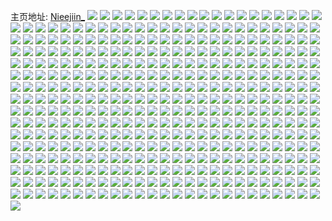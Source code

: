 主页地址: [Nieejiin_](https://weibo.com/u/5602639947) 
![](https://wx4.sinaimg.cn/mw2000/0067a6Arly1gevshtqnbij316o1kunmg.jpg) 
![](https://wx4.sinaimg.cn/mw2000/0067a6Arly1gevshumhiuj32c02c01kx.jpg) 
![](https://wx4.sinaimg.cn/mw2000/0067a6Arly1gevshvwun7j32c02c04qp.jpg) 
![](https://wx4.sinaimg.cn/mw2000/0067a6Arly1get7aokjzaj32c02c0kjo.jpg) 
![](https://wx4.sinaimg.cn/mw2000/0067a6Arly1get7alijamj32c02c07wk.jpg) 
![](https://wx4.sinaimg.cn/mw2000/0067a6Arly1get7aq0rfdj32c02c0kjo.jpg) 
![](https://wx4.sinaimg.cn/mw2000/0067a6Arly1get7ary7c4j32c02c0npg.jpg) 
![](https://wx4.sinaimg.cn/mw2000/0067a6Arly1ges5lica13j3280280qv5.jpg) 
![](https://wx4.sinaimg.cn/mw2000/0067a6Arly1ges5lh3tg0j31o02804qq.jpg) 
![](https://wx4.sinaimg.cn/mw2000/0067a6Arly1ges5ljko5xj31o01o0qv5.jpg) 
![](https://wx4.sinaimg.cn/mw2000/0067a6Arly1gemk7rzktqj32c0340npe.jpg) 
![](https://wx4.sinaimg.cn/mw2000/0067a6Arly1gemk7t8pilj32c02c0x6r.jpg) 
![](https://wx4.sinaimg.cn/mw2000/0067a6Arly1gemk7r591zj32c02c0qv7.jpg) 
![](https://wx4.sinaimg.cn/mw2000/0067a6Arly1gejwnvwlbmj31kw1kwwpg.jpg) 
![](https://wx4.sinaimg.cn/mw2000/0067a6Arly1gejwnwa53lj31kw1kw7gv.jpg) 
![](https://wx4.sinaimg.cn/mw2000/0067a6Arly1gejwnvac0uj32wa1ysu0y.jpg) 
![](https://wx4.sinaimg.cn/mw2000/0067a6Arly1gehvlfaec7j31o0280hdt.jpg) 
![](https://wx4.sinaimg.cn/mw2000/0067a6Arly1gehvlic0jej31o0280kjl.jpg) 
![](https://wx4.sinaimg.cn/mw2000/0067a6Arly1gehvlman5qj30u0102tv2.jpg) 
![](https://wx4.sinaimg.cn/mw2000/0067a6Arly1gehvl9374mj32c02j1hdv.jpg) 
![](https://wx4.sinaimg.cn/mw2000/0067a6Arly1geh9rbbrlgj30u01407wh.jpg) 
![](https://wx4.sinaimg.cn/mw2000/0067a6Arly1geh9sm1q1nj30v91vohdx.jpg) 
![](https://wx4.sinaimg.cn/mw2000/0067a6Arly1geffss8bppj30gp0gpdgc.jpg) 
![](https://wx4.sinaimg.cn/mw2000/0067a6Arly1gedc3enh12j32c02c0b29.jpg) 
![](https://wx4.sinaimg.cn/mw2000/0067a6Arly1gedc3hc1gnj328p28pqv5.jpg) 
![](https://wx4.sinaimg.cn/mw2000/0067a6Arly1gedc3qgji0j316p16p17n.jpg) 
![](https://wx4.sinaimg.cn/mw2000/0067a6Arly1geabwyc6elj32c01yrkjl.jpg) 
![](https://wx4.sinaimg.cn/mw2000/0067a6Arly1ge9oy10nhgj33412c01l0.jpg) 
![](https://wx4.sinaimg.cn/mw2000/0067a6Arly1ge8os2j6gaj33402c0npf.jpg) 
![](https://wx4.sinaimg.cn/mw2000/0067a6Arly1ge8os4ml9jj31yj1yjkjl.jpg) 
![](https://wx4.sinaimg.cn/mw2000/0067a6Arly1ge8os7kn6tj32c02c0hdu.jpg) 
![](https://wx4.sinaimg.cn/mw2000/0067a6Arly1ge7fuh4pz0j326u26unpf.jpg) 
![](https://wx4.sinaimg.cn/mw2000/0067a6Arly1ge7fui0xewj31kw16o1br.jpg) 
![](https://wx4.sinaimg.cn/mw2000/0067a6Arly1ge7fuf63dpj32801o0qv5.jpg) 
![](https://wx4.sinaimg.cn/mw2000/0067a6Arly1ge7fuj0a0gj32601mikjl.jpg) 
![](https://wx4.sinaimg.cn/mw2000/0067a6Arly1gdzea96zumj30kw1b07le.jpg) 
![](https://wx4.sinaimg.cn/mw2000/0067a6Arly1gdzea8lxkij30kw1b07k3.jpg) 
![](https://wx4.sinaimg.cn/mw2000/0067a6Arly1gdzea9tdcpj30kw17ik4x.jpg) 
![](https://wx4.sinaimg.cn/mw2000/0067a6Arly1gdzeaard6tj32yo280qv6.jpg) 
![](https://wx4.sinaimg.cn/mw2000/0067a6Arly1gdzeab9v4aj30kw1cqdxv.jpg) 
![](https://wx4.sinaimg.cn/mw2000/0067a6Arly1gdzeactf8jj32yo2c14qr.jpg) 
![](https://wx4.sinaimg.cn/mw2000/0067a6Arly1gdzeaf1xp3j31rc2ddb2b.jpg) 
![](https://wx4.sinaimg.cn/mw2000/0067a6Arly1gdzeafv1ksj31sc1sc7ow.jpg) 
![](https://wx4.sinaimg.cn/mw2000/0067a6Arly1gdvcz3bi8yj30v91vonpg.jpg) 
![](https://wx4.sinaimg.cn/mw2000/0067a6Arly1gdvczymyv2j30v91vob2c.jpg) 
![](https://wx4.sinaimg.cn/mw2000/0067a6Arly1gdvd0cpwaxj30v91vohdw.jpg) 
![](https://wx4.sinaimg.cn/mw2000/0067a6Arly1gdvcypn29ej30v91voe84.jpg) 
![](https://wx4.sinaimg.cn/mw2000/0067a6Arly1gdohe5h53xj30u01gonj1.jpg) 
![](https://wx4.sinaimg.cn/mw2000/0067a6Arly1gdohd9jkwzj31sc1scnpd.jpg) 
![](https://wx4.sinaimg.cn/mw2000/0067a6Arly1gdnryf2csfj32c0340x6r.jpg) 
![](https://wx4.sinaimg.cn/mw2000/0067a6Arly1gdnrygudvrj30u01sykjl.jpg) 
![](https://wx4.sinaimg.cn/mw2000/0067a6Arly1gdnrykz2tzj30v91vohdv.jpg) 
![](https://wx4.sinaimg.cn/mw2000/0067a6Arly1gdmhnw18cxj33402c0x6r.jpg) 
![](https://wx4.sinaimg.cn/mw2000/0067a6Arly1gdmhnqou23j33402c0b2b.jpg) 
![](https://wx4.sinaimg.cn/mw2000/0067a6Arly1gdmhnx7krxj30v928ywtr.jpg) 
![](https://wx4.sinaimg.cn/mw2000/0067a6Arly1gdm3ppt9mkj31400u0b29.jpg) 
![](https://wx4.sinaimg.cn/mw2000/0067a6Arly1gd8r2blbjfj32c02c01kz.jpg) 
![](https://wx4.sinaimg.cn/mw2000/0067a6Arly1gd8r2nt1qoj31wq1wq1ky.jpg) 
![](https://wx4.sinaimg.cn/mw2000/0067a6Arly1gd8r2z8r7sj32c03404qs.jpg) 
![](https://wx4.sinaimg.cn/mw2000/0067a6Arly1gd8r3n02nfj32c0340kjo.jpg) 
![](https://wx4.sinaimg.cn/mw2000/0067a6Arly1gd8r3r0mt3j316o1ku7wh.jpg) 
![](https://wx4.sinaimg.cn/mw2000/0067a6Arly1gd8r1pod3mj32c02ljkjn.jpg) 
![](https://wx4.sinaimg.cn/mw2000/0067a6Arly1gd8r44bhs1j32c0340hdv.jpg) 
![](https://wx4.sinaimg.cn/mw2000/0067a6Arly1gd8r4ggrtlj32c0340qv7.jpg) 
![](https://wx4.sinaimg.cn/mw2000/0067a6Arly1gd8r4k4tokj32c02tl4qr.jpg) 
![](https://wx4.sinaimg.cn/mw2000/0067a6Arly1gcyfsnbbztj32c02c0npe.jpg) 
![](https://wx4.sinaimg.cn/mw2000/0067a6Arly1gcyfsrtzb9j33402c07wk.jpg) 
![](https://wx4.sinaimg.cn/mw2000/0067a6Arly1gcyfstftj9j32c0340x6q.jpg) 
![](https://wx4.sinaimg.cn/mw2000/0067a6Arly1gcyfsvlo8sj30v91vonpj.jpg) 
![](https://wx4.sinaimg.cn/mw2000/0067a6Arly1gcyfsm7zy1j30v91vox6u.jpg) 
![](https://wx4.sinaimg.cn/mw2000/0067a6Arly1gcyfsx1imcj32c0340qv7.jpg) 
![](https://wx4.sinaimg.cn/mw2000/0067a6Arly1gcwo4jvmppj30rs15oke4.jpg) 
![](https://wx4.sinaimg.cn/mw2000/0067a6Arly1gcwo4j5hdrj30rs15owqs.jpg) 
![](https://wx4.sinaimg.cn/mw2000/0067a6Arly1gcwo65e1w6j31i32o8e81.jpg) 
![](https://wx4.sinaimg.cn/mw2000/0067a6Arly1gcvisowttjj32c02c0000.jpg) 
![](https://wx4.sinaimg.cn/mw2000/0067a6Arly1gcvisqwvv5j32801o0x6p.jpg) 
![](https://wx4.sinaimg.cn/mw2000/0067a6Arly1gcvisn5ukpj32c02c0e81.jpg) 
![](https://wx4.sinaimg.cn/mw2000/0067a6Arly1gcvist5hfaj30v91vob2b.jpg) 
![](https://wx4.sinaimg.cn/mw2000/0067a6Arly1gcuxs7qq17j31o0280e81.jpg) 
![](https://wx4.sinaimg.cn/mw2000/0067a6Arly1gcuxs8z9gij32801o04qq.jpg) 
![](https://wx4.sinaimg.cn/mw2000/0067a6Arly1gcuxs9r2gfj31o02801ky.jpg) 
![](https://wx4.sinaimg.cn/mw2000/0067a6Arly1gcttixno9wj32c02c0hdu.jpg) 
![](https://wx4.sinaimg.cn/mw2000/0067a6Arly1gcse8tfzkgj30v91vonpk.jpg) 
![](https://wx4.sinaimg.cn/mw2000/0067a6Arly1gcse92lcf8j30v91vo7wn.jpg) 
![](https://wx4.sinaimg.cn/mw2000/0067a6Arly1gcse8issplj31o0280qv5.jpg) 
![](https://wx4.sinaimg.cn/mw2000/0067a6Arly1gcse94wne5j31o0280e81.jpg) 
![](https://wx4.sinaimg.cn/mw2000/0067a6Arly1gcse9788maj33402c0e81.jpg) 
![](https://wx4.sinaimg.cn/mw2000/0067a6Arly1gcse9jo8asj33402c07wi.jpg) 
![](https://wx4.sinaimg.cn/mw2000/0067a6Arly1gcl4ya5e9sj30v91vo4qx.jpg) 
![](https://wx4.sinaimg.cn/mw2000/0067a6Arly1gcl4xujy6wj32801o07wi.jpg) 
![](https://wx4.sinaimg.cn/mw2000/0067a6Arly1gck7fmgmcjj32c02c01kx.jpg) 
![](https://wx4.sinaimg.cn/mw2000/0067a6Arly1gc8fpsjve2j31o0280e81.jpg) 
![](https://wx4.sinaimg.cn/mw2000/0067a6Arly1gc8fpt3sn9j31sc2dsx6p.jpg) 
![](https://wx4.sinaimg.cn/mw2000/0067a6Arly1gc8fps3f5zj31o0280b29.jpg) 
![](https://wx4.sinaimg.cn/mw2000/0067a6Arly1gbzkh3lli9j32c02c0ttv.jpg) 
![](https://wx4.sinaimg.cn/mw2000/0067a6Arly1gbzkh2bw3aj31o02yob29.jpg) 
![](https://wx4.sinaimg.cn/mw2000/0067a6Arly1gbzkh5awf8j31sc1scke3.jpg) 
![](https://wx4.sinaimg.cn/mw2000/0067a6Arly1gbzki6rv3ij30u01sye41.jpg) 
![](https://wx4.sinaimg.cn/mw2000/0067a6Arly1gby72x1ogfj30v91voqfw.jpg) 
![](https://wx4.sinaimg.cn/mw2000/0067a6Arly1gby72xqx0bj32c02c0u0y.jpg) 
![](https://wx4.sinaimg.cn/mw2000/0067a6Arly1gby72yky5oj32c02c0e82.jpg) 
![](https://wx4.sinaimg.cn/mw2000/0067a6Arly1gby72z8xdsj32c02c0u0x.jpg) 
![](https://wx4.sinaimg.cn/mw2000/0067a6Arly1gby730i8dij30v91vonpi.jpg) 
![](https://wx4.sinaimg.cn/mw2000/0067a6Arly1gby739uby7j30u01syx38.jpg) 
![](https://wx4.sinaimg.cn/mw2000/0067a6Arly1gbpc4ro6dmj32c02c0hdt.jpg) 
![](https://wx4.sinaimg.cn/mw2000/0067a6Arly1gbpc4sf1dpj31o0280u0x.jpg) 
![](https://wx4.sinaimg.cn/mw2000/0067a6Arly1gbpc4r2146j32801o0hdt.jpg) 
![](https://wx4.sinaimg.cn/mw2000/0067a6Arly1gbpc4talt3j32c02c0b2a.jpg) 
![](https://wx4.sinaimg.cn/mw2000/0067a6Arly1gbpc4u5dkgj32c02c0e82.jpg) 
![](https://wx4.sinaimg.cn/mw2000/0067a6Arly1gbpc4uoxpaj31o0280kjl.jpg) 
![](https://wx4.sinaimg.cn/mw2000/0067a6Arly1gbnmcbusb4j32c0340npg.jpg) 
![](https://wx4.sinaimg.cn/mw2000/0067a6Arly1gbnmcq7zj5j32c0340kjn.jpg) 
![](https://wx4.sinaimg.cn/mw2000/0067a6Arly1gbnmdd9hpmj33402c0b2e.jpg) 
![](https://wx4.sinaimg.cn/mw2000/0067a6Arly1gbnmdqh440j32c02c0b2b.jpg) 
![](https://wx4.sinaimg.cn/mw2000/0067a6Arly1gbnmef8t8fj30yi22otfu.jpg) 
![](https://wx4.sinaimg.cn/mw2000/0067a6Arly1gbnmehvrxoj32201e27l0.jpg) 
![](https://wx4.sinaimg.cn/mw2000/0067a6Arly1gbnmbjncodj327029uhdu.jpg) 
![](https://wx4.sinaimg.cn/mw2000/0067a6Arly1gbnme86r0yj329t340qv6.jpg) 
![](https://wx4.sinaimg.cn/mw2000/0067a6Arly1gbnmdu50wqj31vu1x84ln.jpg) 
![](https://wx4.sinaimg.cn/mw2000/0067a6Arly1gbmkou5un6j32uj24wnpe.jpg) 
![](https://wx4.sinaimg.cn/mw2000/0067a6Argy1gblm8cjrbqj31o02yoqv5.jpg) 
![](https://wx4.sinaimg.cn/mw2000/0067a6Argy1gblm8dj362j31o02yo7wh.jpg) 
![](https://wx4.sinaimg.cn/mw2000/0067a6Argy1gblm8elpp8j31o02yoe81.jpg) 
![](https://wx4.sinaimg.cn/mw2000/0067a6Argy1gblm8g2vsnj32yo1o0hdu.jpg) 
![](https://wx4.sinaimg.cn/mw2000/0067a6Argy1gbkh1bgq4rj31o01o01kx.jpg) 
![](https://wx4.sinaimg.cn/mw2000/0067a6Argy1gbhagjlw0jj31o01o04qp.jpg) 
![](https://wx4.sinaimg.cn/mw2000/0067a6Argy1gbhagnquxoj31o01o0gxw.jpg) 
![](https://wx4.sinaimg.cn/mw2000/0067a6Argy1gbbgir710ij32c02c07wh.jpg) 
![](https://wx4.sinaimg.cn/mw2000/0067a6Argy1gbbgit457nj32c02c04qp.jpg) 
![](https://wx4.sinaimg.cn/mw2000/0067a6Argy1gbbgipb6lcj32c02c04qp.jpg) 
![](https://wx4.sinaimg.cn/mw2000/0067a6Argy1gb986oz3uqj32c02c0hdu.jpg) 
![](https://wx4.sinaimg.cn/mw2000/0067a6Argy1gb987c6r1hj32c02c0hdu.jpg) 
![](https://wx4.sinaimg.cn/mw2000/0067a6Argy1gb9878xv21j31sc2ds4kz.jpg) 
![](https://wx4.sinaimg.cn/mw2000/0067a6Argy1gb986xrfsfj32c02c0e81.jpg) 
![](https://wx4.sinaimg.cn/mw2000/0067a6Argy1gb986t947ej333o22gnpe.jpg) 
![](https://wx4.sinaimg.cn/mw2000/0067a6Argy1gb98745y0qj33402c07wk.jpg) 
![](https://wx4.sinaimg.cn/mw2000/0067a6Argy1gb986jlh2oj32c02c0hdt.jpg) 
![](https://wx4.sinaimg.cn/mw2000/0067a6Argy1gb986vkasaj31o0280npd.jpg) 
![](https://wx4.sinaimg.cn/mw2000/0067a6Argy1gb9876jki7j33402c0npd.jpg) 
![](https://wx4.sinaimg.cn/mw2000/0067a6Argy1gb3923807pj32c0340u0x.jpg) 
![](https://wx4.sinaimg.cn/mw2000/0067a6Argy1gb285m9yjij316j2dsqv5.jpg) 
![](https://wx4.sinaimg.cn/mw2000/0067a6Argy1gb285k8lg6j31sc2dsqv5.jpg) 
![](https://wx4.sinaimg.cn/mw2000/0067a6Argy1gb285pgu0yj31sc2ds1ky.jpg) 
![](https://wx4.sinaimg.cn/mw2000/0067a6Argy1gb285rr4ylj31sc2ds4qq.jpg) 
![](https://wx4.sinaimg.cn/mw2000/0067a6Arly1gazvue63paj316o1kukhv.jpg) 
![](https://wx4.sinaimg.cn/mw2000/0067a6Arly1gazvuh6e7kj316o1ku4qp.jpg) 
![](https://wx4.sinaimg.cn/mw2000/0067a6Arly1gazvvd9aumj32c037wnll.jpg) 
![](https://wx4.sinaimg.cn/mw2000/0067a6Arly1gazvumb0jlj316o1ku4nm.jpg) 
![](https://wx4.sinaimg.cn/mw2000/0067a6Arly1gazvuq3lz9j316o1kuhdt.jpg) 
![](https://wx4.sinaimg.cn/mw2000/0067a6Arly1gazvut6y84j316o1kuhdt.jpg) 
![](https://wx4.sinaimg.cn/mw2000/0067a6Arly1gazvuvddfmj316o1kux4e.jpg) 
![](https://wx4.sinaimg.cn/mw2000/0067a6Arly1gazvuxzqtbj316o1kue81.jpg) 
![](https://wx4.sinaimg.cn/mw2000/0067a6Arly1gazvujaggij316o1ku19w.jpg) 
![](https://wx4.sinaimg.cn/mw2000/0067a6Arly1gazvv0b0mpj316o1ku1fj.jpg) 
![](https://wx4.sinaimg.cn/mw2000/0067a6Arly1gazvv4qjrjj316o1ku7wh.jpg) 
![](https://wx4.sinaimg.cn/mw2000/0067a6Arly1gazvv991j9j316o1ku4ov.jpg) 
![](https://wx4.sinaimg.cn/mw2000/0067a6Argy1gapl1guwnwj30rs5j27wi.jpg) 
![](https://wx4.sinaimg.cn/mw2000/0067a6Argy1gapl1i2b9xj30rs2zg4qp.jpg) 
![](https://wx4.sinaimg.cn/mw2000/0067a6Argy1gapl1ssnyvj316o1ku1ep.jpg) 
![](https://wx4.sinaimg.cn/mw2000/0067a6Argy1gajq96wwy8j33402c07wk.jpg) 
![](https://wx4.sinaimg.cn/mw2000/0067a6Argy1gajq9386xgj33402c0hdt.jpg) 
![](https://wx4.sinaimg.cn/mw2000/0067a6Argy1gaikkwlrekj31o01o07wh.jpg) 
![](https://wx4.sinaimg.cn/mw2000/0067a6Argy1gaikkvj8v4j32c02c0hdu.jpg) 
![](https://wx4.sinaimg.cn/mw2000/0067a6Argy1gai3uvt297j30u00l9woa.jpg) 
![](https://wx4.sinaimg.cn/mw2000/0067a6Argy1gai3uuw7snj3280280npe.jpg) 
![](https://wx4.sinaimg.cn/mw2000/0067a6Argy1gahdvugbidj31z41hcb29.jpg) 
![](https://wx4.sinaimg.cn/mw2000/0067a6Argy1gahdvx0gudj33402c0npf.jpg) 
![](https://wx4.sinaimg.cn/mw2000/0067a6Argy1gahdw2wlfyj33402c0qv7.jpg) 
![](https://wx4.sinaimg.cn/mw2000/0067a6Argy1gahdw69w9xj33402c04qs.jpg) 
![](https://wx4.sinaimg.cn/mw2000/0067a6Argy1gahdwam0ldj33402c0hdw.jpg) 
![](https://wx4.sinaimg.cn/mw2000/0067a6Argy1gahdwbs9uvj32yk1d8b29.jpg) 
![](https://wx4.sinaimg.cn/mw2000/0067a6Argy1gag8oxf4mej32801o04qq.jpg) 
![](https://wx4.sinaimg.cn/mw2000/0067a6Argy1gag8p8r9mgj32801o01ky.jpg) 
![](https://wx4.sinaimg.cn/mw2000/0067a6Argy1gag8padjyij30zk0qowlo.jpg) 
![](https://wx4.sinaimg.cn/mw2000/0067a6Argy1gag8olmr2gj31o0280e81.jpg) 
![](https://wx4.sinaimg.cn/mw2000/0067a6Argy1gae007bdraj32801o01ky.jpg) 
![](https://wx4.sinaimg.cn/mw2000/0067a6Argy1gae00k8n2bj31o02804qq.jpg) 
![](https://wx4.sinaimg.cn/mw2000/0067a6Argy1gadzzv9gzjj32801o0u0x.jpg) 
![](https://wx4.sinaimg.cn/mw2000/0067a6Argy1gae00ynhe4j32801o07wi.jpg) 
![](https://wx4.sinaimg.cn/mw2000/0067a6Argy1gacvdi5zzcj31kw16m4qp.jpg) 
![](https://wx4.sinaimg.cn/mw2000/0067a6Argy1gacvdm2zn8j316o16mh4i.jpg) 
![](https://wx4.sinaimg.cn/mw2000/0067a6Argy1gacvdrfkjjj316o1kukhn.jpg) 
![](https://wx4.sinaimg.cn/mw2000/0067a6Argy1gacvdbgaalj31o0280npd.jpg) 
![](https://wx4.sinaimg.cn/mw2000/0067a6Argy1gacve6j3e6j33402c0hdt.jpg) 
![](https://wx4.sinaimg.cn/mw2000/0067a6Argy1gabm8dclc7j30tz18011i.jpg) 
![](https://wx4.sinaimg.cn/mw2000/0067a6Argy1gabm8qdkjnj31z41hcb2a.jpg) 
![](https://wx4.sinaimg.cn/mw2000/0067a6Argy1gabm90tvoyj32801o0qv5.jpg) 
![](https://wx4.sinaimg.cn/mw2000/0067a6Argy1ga9czdsw0kj316o1ku1kx.jpg) 
![](https://wx4.sinaimg.cn/mw2000/0067a6Argy1ga4sbd0x2zj32c02c0kjm.jpg) 
![](https://wx4.sinaimg.cn/mw2000/0067a6Argy1ga4say1o88j30v3140q87.jpg) 
![](https://wx4.sinaimg.cn/mw2000/0067a6Arly1ga2e5oy5rpj32c02c07wh.jpg) 
![](https://wx4.sinaimg.cn/mw2000/0067a6Arly1ga2e62jsoaj32c02c07wh.jpg) 
![](https://wx4.sinaimg.cn/mw2000/0067a6Arly1ga183ndw74j31o0280dwg.jpg) 
![](https://wx4.sinaimg.cn/mw2000/0067a6Arly1ga183osgxyj33402c0e81.jpg) 
![](https://wx4.sinaimg.cn/mw2000/0067a6Arly1ga183rg1dij33402c07wi.jpg) 
![](https://wx4.sinaimg.cn/mw2000/0067a6Arly1ga183trdz2j33402c0b2a.jpg) 
![](https://wx4.sinaimg.cn/mw2000/0067a6Arly1ga03eny63ej316o1ku1kx.jpg) 
![](https://wx4.sinaimg.cn/mw2000/0067a6Arly1ga03eph7bpj32c02c04qr.jpg) 
![](https://wx4.sinaimg.cn/mw2000/0067a6Arly1ga03eq5fnhj316o16mna2.jpg) 
![](https://wx4.sinaimg.cn/mw2000/0067a6Arly1ga03eqjlfcj30k00dcte4.jpg) 
![](https://wx4.sinaimg.cn/mw2000/0067a6Arly1ga03erkbkuj31o0280kjl.jpg) 
![](https://wx4.sinaimg.cn/mw2000/0067a6Arly1ga03esirmnj31o0280e81.jpg) 
![](https://wx4.sinaimg.cn/mw2000/0067a6Arly1g9z0gl2bqbj32801o0e81.jpg) 
![](https://wx4.sinaimg.cn/mw2000/0067a6Arly1g9z0gjvexrj31z41hc1kz.jpg) 
![](https://wx4.sinaimg.cn/mw2000/0067a6Arly1g9z0gnl9hrj31o0280hdt.jpg) 
![](https://wx4.sinaimg.cn/mw2000/0067a6Arly1g9z0go5y0jj313a0u0qcl.jpg) 
![](https://wx4.sinaimg.cn/mw2000/0067a6Arly1g9z0goz2jbj31o0280qv5.jpg) 
![](https://wx4.sinaimg.cn/mw2000/0067a6Arly1g9z0gq3ex5j32c02c0b29.jpg) 
![](https://wx4.sinaimg.cn/mw2000/0067a6Arly1g9wfmbjq8oj316o1kuhca.jpg) 
![](https://wx4.sinaimg.cn/mw2000/0067a6Arly1g9wfmbx44qj30v90qftg9.jpg) 
![](https://wx4.sinaimg.cn/mw2000/0067a6Arly1g9wfmcckqrj30v90hjq8p.jpg) 
![](https://wx4.sinaimg.cn/mw2000/0067a6Arly1g9wfmckhimj30ir0ae40g.jpg) 
![](https://wx4.sinaimg.cn/mw2000/0067a6Arly1g9wfmd43a0j32801o01kx.jpg) 
![](https://wx4.sinaimg.cn/mw2000/0067a6Arly1g9wfmalf53j32801o0hdt.jpg) 
![](https://wx4.sinaimg.cn/mw2000/0067a6Arly1g9t3oqfejmj32c02c01kx.jpg) 
![](https://wx4.sinaimg.cn/mw2000/0067a6Arly1g9t3osksjgj32c02c0hdt.jpg) 
![](https://wx4.sinaimg.cn/mw2000/0067a6Arly1g9t3ouo8toj32c02c0hdt.jpg) 
![](https://wx4.sinaimg.cn/mw2000/0067a6Arly1g9qtmcipprj32c0340u0x.jpg) 
![](https://wx4.sinaimg.cn/mw2000/0067a6Arly1g9qtmdl1bmj30v91voajx.jpg) 
![](https://wx4.sinaimg.cn/mw2000/0067a6Arly1g9qtmews0hj32c02c01kz.jpg) 
![](https://wx4.sinaimg.cn/mw2000/0067a6Arly1g9qtmfp927j32c02c0b2a.jpg) 
![](https://wx4.sinaimg.cn/mw2000/0067a6Arly1g9qtmarryyj33402c01kx.jpg) 
![](https://wx4.sinaimg.cn/mw2000/0067a6Arly1g9qtmhngvsj30v91vou10.jpg) 
![](https://wx4.sinaimg.cn/mw2000/0067a6Arly1g9qtmip3rhj32c02c0u0y.jpg) 
![](https://wx4.sinaimg.cn/mw2000/0067a6Arly1g9qtmjlypzj32c0340e82.jpg) 
![](https://wx4.sinaimg.cn/mw2000/0067a6Arly1g9qtmktk68j32c02c01kx.jpg) 
![](https://wx4.sinaimg.cn/mw2000/0067a6Arly1g9ojv1q5fwj31sc2dskj2.jpg) 
![](https://wx4.sinaimg.cn/mw2000/0067a6Arly1g9ojv3os05j32c0340qv6.jpg) 
![](https://wx4.sinaimg.cn/mw2000/0067a6Arly1g9ojv4rqkfj31o02804dy.jpg) 
![](https://wx4.sinaimg.cn/mw2000/0067a6Arly1g9ojv5om4aj33402c0e81.jpg) 
![](https://wx4.sinaimg.cn/mw2000/0067a6Arly1g9ojv8s3wtj32c0340qv6.jpg) 
![](https://wx4.sinaimg.cn/mw2000/0067a6Arly1g9ojvegxckj32c02c0hdt.jpg) 
![](https://wx4.sinaimg.cn/mw2000/0067a6Arly1g9n7oac8k5j33h03h0nph.jpg) 
![](https://wx4.sinaimg.cn/mw2000/0067a6Arly1g9mrc6z6rjj30v91voqv6.jpg) 
![](https://wx4.sinaimg.cn/mw2000/0067a6Arly1g9m6zl3g8vj316o1ku4qp.jpg) 
![](https://wx4.sinaimg.cn/mw2000/0067a6Arly1g9m6zlptl2j32c03404qp.jpg) 
![](https://wx4.sinaimg.cn/mw2000/0067a6Arly1g9m6zmxjrzj32c02c0e81.jpg) 
![](https://wx4.sinaimg.cn/mw2000/0067a6Arly1g9m6znzafrj32c0340hdu.jpg) 
![](https://wx4.sinaimg.cn/mw2000/0067a6Arly1g9m6zou1lmj33402c0u0x.jpg) 
![](https://wx4.sinaimg.cn/mw2000/0067a6Arly1g9m6zu2uuij32c02c0qs2.jpg) 
![](https://wx4.sinaimg.cn/mw2000/0067a6Arly1g9m6zrqbi4j32c02c0hdt.jpg) 
![](https://wx4.sinaimg.cn/mw2000/0067a6Arly1g9m6zt3pqnj317r1mcdzy.jpg) 
![](https://wx4.sinaimg.cn/mw2000/0067a6Arly1g9m6zsqtuaj31o0280hdt.jpg) 
![](https://wx4.sinaimg.cn/mw2000/0067a6Arly1g9jtxfzxf6j316o1kukan.jpg) 
![](https://wx4.sinaimg.cn/mw2000/0067a6Arly1g9jdauadd5j30tu0tu1kx.jpg) 
![](https://wx4.sinaimg.cn/mw2000/0067a6Arly1g9jdarmgnvj33402c0u0x.jpg) 
![](https://wx4.sinaimg.cn/mw2000/0067a6Arly1g9i9g1650dj30go0m87gt.jpg) 
![](https://wx4.sinaimg.cn/mw2000/0067a6Arly1g9i9g0jj0hj32c02c0x6p.jpg) 
![](https://wx4.sinaimg.cn/mw2000/0067a6Arly1g9gcjgqmpmj32c02c0e81.jpg) 
![](https://wx4.sinaimg.cn/mw2000/0067a6Arly1g9gcjhuvrzj31sc1scall.jpg) 
![](https://wx4.sinaimg.cn/mw2000/0067a6Arly1g9gcjixbw6j32ws26o1ky.jpg) 
![](https://wx4.sinaimg.cn/mw2000/0067a6Arly1g9gcl0b3o7j325e2v7e82.jpg) 
![](https://wx4.sinaimg.cn/mw2000/0067a6Argy1g9f6w1m33bj33402c0e82.jpg) 
![](https://wx4.sinaimg.cn/mw2000/0067a6Argy1g9f6w4sst6j32c02c07wj.jpg) 
![](https://wx4.sinaimg.cn/mw2000/0067a6Argy1g9f6w63rldj32c02c0kjm.jpg) 
![](https://wx4.sinaimg.cn/mw2000/0067a6Argy1g9f6w0sq90j32801o04qp.jpg) 
![](https://wx4.sinaimg.cn/mw2000/0067a6Arly1g9e098tyvgj32c02c0u0y.jpg) 
![](https://wx4.sinaimg.cn/mw2000/0067a6Arly1g9e09cfn7aj31qv1gsk73.jpg) 
![](https://wx4.sinaimg.cn/mw2000/0067a6Arly1g9e0e4iijsj32c02c01kz.jpg) 
![](https://wx4.sinaimg.cn/mw2000/0067a6Arly1g9e09zrmbhj33402c04qs.jpg) 
![](https://wx4.sinaimg.cn/mw2000/0067a6Arly1g9e0af6spjj31sc2dse82.jpg) 
![](https://wx4.sinaimg.cn/mw2000/0067a6Arly1g9e0axl0ekj33402c0e82.jpg) 
![](https://wx4.sinaimg.cn/mw2000/0067a6Arly1g9e0bu32vlj32c02c01l0.jpg) 
![](https://wx4.sinaimg.cn/mw2000/0067a6Arly1g9e0c9fdrjj32c02c01ky.jpg) 
![](https://wx4.sinaimg.cn/mw2000/0067a6Arly1g9e0cyj56zj33402c04qr.jpg) 
![](https://wx4.sinaimg.cn/mw2000/0067a6Arly1g9e0dggi4hj32c02c0e82.jpg) 
![](https://wx4.sinaimg.cn/mw2000/0067a6Arly1g9e0emfkd6j32c02c07wi.jpg) 
![](https://wx4.sinaimg.cn/mw2000/0067a6Arly1g9e0f2pxbej32c02c04qq.jpg) 
![](https://wx4.sinaimg.cn/mw2000/0067a6Arly1g9e0fhsvh4j33402c01ky.jpg) 
![](https://wx4.sinaimg.cn/mw2000/0067a6Arly1g9e0g1qrrjj33402c0b2a.jpg) 
![](https://wx4.sinaimg.cn/mw2000/0067a6Arly1g9e0gdvmsej32c0340hdt.jpg) 
![](https://wx4.sinaimg.cn/mw2000/0067a6Arly1g9e0gl3w6fj33402c0qrk.jpg) 
![](https://wx4.sinaimg.cn/mw2000/0067a6Arly1g9b8kxd7i6j33402c04gm.jpg) 
![](https://wx4.sinaimg.cn/mw2000/0067a6Arly1g9b8kz37z6j30u00u042x.jpg) 
![](https://wx4.sinaimg.cn/mw2000/0067a6Arly1g9b8ktvnvdj31400u0dnk.jpg) 
![](https://wx4.sinaimg.cn/mw2000/0067a6Arly1g9b8l2odv4j31sc1scnem.jpg) 
![](https://wx4.sinaimg.cn/mw2000/0067a6Arly1g96o42ou21j32c02c0hdt.jpg) 
![](https://wx4.sinaimg.cn/mw2000/0067a6Arly1g94togovrjj32c02c0nj5.jpg) 
![](https://wx4.sinaimg.cn/mw2000/0067a6Arly1g94ton6813j32c02c0qsu.jpg) 
![](https://wx4.sinaimg.cn/mw2000/0067a6Arly1g94totl4r2j32c02c0e5e.jpg) 
![](https://wx4.sinaimg.cn/mw2000/0067a6Arly1g94tp37mimj32c02c0hdt.jpg) 
![](https://wx4.sinaimg.cn/mw2000/0067a6Arly1g937qxavqcj32a81po4qr.jpg) 
![](https://wx4.sinaimg.cn/mw2000/0067a6Arly1g931p0ri2jj30u00zjqef.jpg) 
![](https://wx4.sinaimg.cn/mw2000/0067a6Arly1g90vs84p1ej31sc2dsu0x.jpg) 
![](https://wx4.sinaimg.cn/mw2000/0067a6Arly1g90vs8vgbpj32801o0u0x.jpg) 
![](https://wx4.sinaimg.cn/mw2000/0067a6Arly1g90vs9glujj32801o01kx.jpg) 
![](https://wx4.sinaimg.cn/mw2000/0067a6Arly1g90vs9zp2gj32801o04qp.jpg) 
![](https://wx4.sinaimg.cn/mw2000/0067a6Arly1g90vs7abp9j33402c04qq.jpg) 
![](https://wx4.sinaimg.cn/mw2000/0067a6Arly1g90vsak7yjj31o0280npd.jpg) 
![](https://wx4.sinaimg.cn/mw2000/0067a6Arly1g8yhoa269qj30u01sye81.jpg) 
![](https://wx4.sinaimg.cn/mw2000/0067a6Arly1g8yhobctxxj30u01syhdt.jpg) 
![](https://wx4.sinaimg.cn/mw2000/0067a6Arly1g8yho8i82kj33402c04qr.jpg) 
![](https://wx4.sinaimg.cn/mw2000/0067a6Argy1g8vhk09kn4j32c0340npd.jpg) 
![](https://wx4.sinaimg.cn/mw2000/0067a6Argy1g8vhjzlr3uj32c0340kjm.jpg) 
![](https://wx4.sinaimg.cn/mw2000/0067a6Argy1g8vhk1cfngj33402c0npf.jpg) 
![](https://wx4.sinaimg.cn/mw2000/0067a6Arly1g8ts46pgtqj31jg21ykjl.jpg) 
![](https://wx4.sinaimg.cn/mw2000/0067a6Arly1g8ts47wd1nj32c0340hdu.jpg) 
![](https://wx4.sinaimg.cn/mw2000/0067a6Arly1g8ts49ywtzj30v91vo1l0.jpg) 
![](https://wx4.sinaimg.cn/mw2000/0067a6Arly1g8ts4anh19j30v91vo4qp.jpg) 
![](https://wx4.sinaimg.cn/mw2000/0067a6Arly1g8sorblsw2j32c02c0b2a.jpg) 
![](https://wx4.sinaimg.cn/mw2000/0067a6Arly1g8sor8sywuj32c0340e81.jpg) 
![](https://wx4.sinaimg.cn/mw2000/0067a6Arly1g8sorapfdbj327e27eb29.jpg) 
![](https://wx4.sinaimg.cn/mw2000/0067a6Arly1g8sor85i17j30rs3x84qq.jpg) 
![](https://wx4.sinaimg.cn/mw2000/0067a6Arly1g8sor9vxzqj32c0340x6p.jpg) 
![](https://wx4.sinaimg.cn/mw2000/0067a6Arly1g8s1xpfffuj31sc2ds1kx.jpg) 
![](https://wx4.sinaimg.cn/mw2000/0067a6Arly1g8s1xsbmrgj32c02c0u0y.jpg) 
![](https://wx4.sinaimg.cn/mw2000/0067a6Arly1g8s1xsv0qrj30v90lmtcq.jpg) 
![](https://wx4.sinaimg.cn/mw2000/0067a6Arly1g8qc3ii4qbj33402c0b2a.jpg) 
![](https://wx4.sinaimg.cn/mw2000/0067a6Arly1g8qc3k0xl7j32c0340b2b.jpg) 
![](https://wx4.sinaimg.cn/mw2000/0067a6Arly1g8qc3lg52wj32c02c0b2a.jpg) 
![](https://wx4.sinaimg.cn/mw2000/0067a6Arly1g8k35fd2xvj32801o0qv6.jpg) 
![](https://wx4.sinaimg.cn/mw2000/0067a6Arly1g8k35nsaruj31o0280npd.jpg) 
![](https://wx4.sinaimg.cn/mw2000/0067a6Argy1g8ome6gq7tj30u0140dkc.jpg) 
![](https://wx4.sinaimg.cn/mw2000/0067a6Arly1g8k35mo6gej33402c0npe.jpg) 
![](https://wx4.sinaimg.cn/mw2000/0067a6Arly1g8k35hw9ehj32c0340qv6.jpg) 
![](https://wx4.sinaimg.cn/mw2000/0067a6Arly1g8k35kwdttj32c0340x6q.jpg) 
![](https://wx4.sinaimg.cn/mw2000/0067a6Arly1g8fgllmfbcj30u0140duu.jpg) 
![](https://wx4.sinaimg.cn/mw2000/0067a6Arly1g8el9rhz55j30u10u0qfm.jpg) 
![](https://wx4.sinaimg.cn/mw2000/0067a6Arly1g8el9rw69oj30u013z49y.jpg) 
![](https://wx4.sinaimg.cn/mw2000/0067a6Arly1g8el9s7hblj31900u0woi.jpg) 
![](https://wx4.sinaimg.cn/mw2000/0067a6Arly1g8el9skz28j31400u013f.jpg) 
![](https://wx4.sinaimg.cn/mw2000/0067a6Arly1g8el9ta1qbj31400u0nci.jpg) 
![](https://wx4.sinaimg.cn/mw2000/0067a6Arly1g8el9tnz91j31400u0142.jpg) 
![](https://wx4.sinaimg.cn/mw2000/0067a6Arly1g8el9u1o8yj31400u07cq.jpg) 
![](https://wx4.sinaimg.cn/mw2000/0067a6Arly1g8el9udsdjj31400u00z6.jpg) 
![](https://wx4.sinaimg.cn/mw2000/0067a6Arly1g8el9ut0b4j31400u0tib.jpg) 
![](https://wx4.sinaimg.cn/mw2000/0067a6Arly1g8d6ji638ij34tc37k4qv.jpg) 
![](https://wx4.sinaimg.cn/mw2000/0067a6Arly1g8d6jm0qiij34tc37k7wn.jpg) 
![](https://wx4.sinaimg.cn/mw2000/0067a6Arly1g8d6jnarvsj31o0280e81.jpg) 
![](https://wx4.sinaimg.cn/mw2000/0067a6Arly1g8d6jomnzuj33402c0kjm.jpg) 
![](https://wx4.sinaimg.cn/mw2000/0067a6Arly1g82o9y3uetj30u013z4c5.jpg) 
![](https://wx4.sinaimg.cn/mw2000/0067a6Arly1g817dh4hdwj30u0140gx1.jpg) 
![](https://wx4.sinaimg.cn/mw2000/0067a6Arly1g817dgj4oyj30u01sz7wr.jpg) 
![](https://wx4.sinaimg.cn/mw2000/0067a6Arly1g7yvofckx6j30u00u07dy.jpg) 
![](https://wx4.sinaimg.cn/mw2000/0067a6Argy1g5jyff83zwj33402c0kjl.jpg) 
![](https://wx4.sinaimg.cn/mw2000/0067a6Argy1g5fwkbne1ij32c02d67wh.jpg) 
![](https://wx4.sinaimg.cn/mw2000/0067a6Argy1g5fwkdhk06j33h03h0b2c.jpg) 
![](https://wx4.sinaimg.cn/mw2000/0067a6Argy1g5cd13wbz6j316o1ku1kx.jpg) 
![](https://wx4.sinaimg.cn/mw2000/0067a6Argy1g5cd11v3e2j32801o0qv5.jpg) 
![](https://wx4.sinaimg.cn/mw2000/0067a6Arly1g5az7qlkfjj30u013zaqf.jpg) 
![](https://wx4.sinaimg.cn/mw2000/0067a6Arly1g5az7sdveyj30u013zai4.jpg) 
![](https://wx4.sinaimg.cn/mw2000/0067a6Arly1g5az8t72djj30u013z7d5.jpg) 
![](https://wx4.sinaimg.cn/mw2000/0067a6Arly1g5az8rvyicj30u01407b1.jpg) 
![](https://wx4.sinaimg.cn/mw2000/0067a6Arly1g5az8vmdjej31400u048z.jpg) 
![](https://wx4.sinaimg.cn/mw2000/0067a6Arly1g5az8yfplsj30u0140gr3.jpg) 
![](https://wx4.sinaimg.cn/mw2000/0067a6Arly1g58bstwzxmj30rs1cmaok.jpg) 
![](https://wx4.sinaimg.cn/mw2000/0067a6Arly1g58bsmh9ynj30u10zrjzt.jpg) 
![](https://wx4.sinaimg.cn/mw2000/0067a6Arly1g58bsmy1sgj30u0140495.jpg) 
![](https://wx4.sinaimg.cn/mw2000/0067a6Arly1g58bsnpdynj31400u0h05.jpg) 
![](https://wx4.sinaimg.cn/mw2000/0067a6Arly1g56gomvzknj31400u0wrs.jpg) 
![](https://wx4.sinaimg.cn/mw2000/0067a6Arly1g56gonjtthj31400u0k2x.jpg) 
![](https://wx4.sinaimg.cn/mw2000/0067a6Arly1g56gomfgpdj31400u0k4f.jpg) 
![](https://wx4.sinaimg.cn/mw2000/0067a6Arly1g56gonyi38j30u00u042v.jpg) 
![](https://wx4.sinaimg.cn/mw2000/0067a6Arly1g56googj5xj30u0140dqi.jpg) 
![](https://wx4.sinaimg.cn/mw2000/0067a6Arly1g56goqyyz0j30u0140jwl.jpg) 
![](https://wx4.sinaimg.cn/mw2000/0067a6Arly1g34ag2apmuj30u01sy498.jpg) 
![](https://wx4.sinaimg.cn/mw2000/0067a6Arly1g34ag1k8j4j30u01sywqd.jpg) 
![](https://wx4.sinaimg.cn/mw2000/0067a6Arly1g34ag2rxmhj30u01sxwo0.jpg) 
![](https://wx4.sinaimg.cn/mw2000/0067a6Arly1g34ag3k0k5j30u01sywst.jpg) 
![](https://wx4.sinaimg.cn/mw2000/0067a6Arly1g2jtvp7k4mj32c0340x6q.jpg) 
![](https://wx4.sinaimg.cn/mw2000/0067a6Arly1g2jtvvx82lj31o0280b29.jpg) 
![](https://wx4.sinaimg.cn/mw2000/0067a6Arly1g2jtw2yvalj33402c01ky.jpg) 
![](https://wx4.sinaimg.cn/mw2000/0067a6Arly1g2io56vd46j31400u07g9.jpg) 
![](https://wx4.sinaimg.cn/mw2000/0067a6Arly1g2io58cj4dj30u00u0q98.jpg) 
![](https://wx4.sinaimg.cn/mw2000/0067a6Arly1g2io5adepgj30u00u0gvp.jpg) 
![](https://wx4.sinaimg.cn/mw2000/0067a6Arly1g2io5bqr6tj30u10xsjy6.jpg) 
![](https://wx4.sinaimg.cn/mw2000/0067a6Arly1g2io5f3uo3j30u00u0tfj.jpg) 
![](https://wx4.sinaimg.cn/mw2000/0067a6Arly1g2io5gq7wjj31400u010k.jpg) 
![](https://wx4.sinaimg.cn/mw2000/0067a6Arly1g1wqntzlgfj31o0280e81.jpg) 
![](https://wx4.sinaimg.cn/mw2000/0067a6Arly1g1wqnvk1xaj32c02c0hdt.jpg) 
![](https://wx4.sinaimg.cn/mw2000/0067a6Arly1g1qttwqvczj30qo0qoqiw.jpg) 
![](https://wx4.sinaimg.cn/mw2000/0067a6Arly1g1f21hkd1xj30qo0qoq8d.jpg) 
![](https://wx4.sinaimg.cn/mw2000/0067a6Arly1g1f21j34bhj31w01w0kfm.jpg) 
![](https://wx4.sinaimg.cn/mw2000/0067a6Arly1g1a47gkevij31w01w0e82.jpg) 
![](https://wx4.sinaimg.cn/mw2000/0067a6Arly1g1a47i20euj30qo0qo0xg.jpg) 
![](https://wx4.sinaimg.cn/mw2000/0067a6Argy1g056urg30vj31400u07wi.jpg) 
![](https://wx4.sinaimg.cn/mw2000/0067a6Argy1g056usq9hgj30xc18ewwp.jpg) 
![](https://wx4.sinaimg.cn/mw2000/0067a6Arly1fzvfkh3jfcj30zk0k07b5.jpg) 
![](https://wx4.sinaimg.cn/mw2000/0067a6Arly1fzvfkhg765j30zk0k0jww.jpg) 
![](https://wx4.sinaimg.cn/mw2000/0067a6Arly1fzvfki62yij31w01w0e81.jpg) 
![](https://wx4.sinaimg.cn/mw2000/0067a6Arly1fzn9yby5xij31w01w0b29.jpg) 
![](https://wx4.sinaimg.cn/mw2000/0067a6Arly1fzn9ycou1oj30zk0qon61.jpg) 
![](https://wx4.sinaimg.cn/mw2000/0067a6Arly1fzn9ydrs65j30xc18e4qq.jpg) 
![](https://wx4.sinaimg.cn/mw2000/0067a6Arly1fzn9yf972wj31w01w07wh.jpg) 
![](https://wx4.sinaimg.cn/mw2000/0067a6Arly1fzn9y9ch33j31f01fsx6r.jpg) 
![](https://wx4.sinaimg.cn/mw2000/0067a6Arly1fzn9yga9n3j31w01w0u0x.jpg) 
![](https://wx4.sinaimg.cn/mw2000/0067a6Arly1fxd8mb579xj30qo0zjn99.jpg) 
![](https://wx4.sinaimg.cn/mw2000/0067a6Arly1fxd8mbipljj30o00i0jtk.jpg) 
![](https://wx4.sinaimg.cn/mw2000/0067a6Arly1fxd8mc10b3j30qq0qotez.jpg) 
![](https://wx4.sinaimg.cn/mw2000/0067a6Arly1fxd8m9vfkoj30qo0qon3s.jpg) 
![](https://wx4.sinaimg.cn/mw2000/0067a6Arly1fxd8mcssbmj30qo0qo0zv.jpg) 
![](https://wx4.sinaimg.cn/mw2000/0067a6Arly1fxd8mdgna6j30qo0zk7bo.jpg) 
![](https://wx4.sinaimg.cn/mw2000/0067a6Arly1fx5ml0fcubj30qo0zjqb6.jpg) 
![](https://wx4.sinaimg.cn/mw2000/0067a6Arly1fx5ml1echdj30qo0zk104.jpg) 
![](https://wx4.sinaimg.cn/mw2000/0067a6Arly1fx5mltqe40j30qo0zkdma.jpg) 
